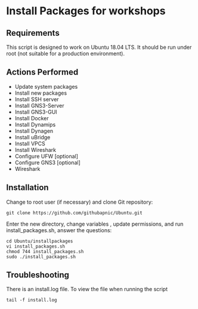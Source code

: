 # Install Packages for workshops
## Requirements
This script is designed to work on Ubuntu 18.04 LTS. It should be run under root (not suitable for a production environment).
## Actions Performed
* Update system packages
* Install new packages
* Install SSH server
* Install GNS3-Server
* Install GNS3-GUI
* Install Docker
* Install Dynamips
* Install Dynagen
* Install uBridge
* Install VPCS
* Install Wireshark
* Configure UFW [optional]
* Configure GNS3 [optional]
* Wireshark
## Installation
Change to root user (if necessary) and clone Git repository:
```
git clone https://github.com/githubapnic/Ubuntu.git
```
Enter the new directory, change variables , update permissions, and run install_packages.sh, answer the questions:
```
cd Ubuntu/installpackages
vi install_packages.sh
chmod 744 install_packages.sh
sudo ./install_packages.sh
```
## Troubleshooting
There is an install.log file. To view the file when running the script
```
tail -f install.log
```
